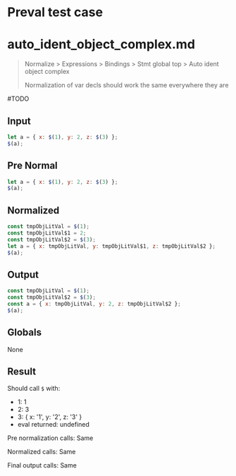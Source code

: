 # Preval test case

# auto_ident_object_complex.md

> Normalize > Expressions > Bindings > Stmt global top > Auto ident object complex
>
> Normalization of var decls should work the same everywhere they are

#TODO

## Input

`````js filename=intro
let a = { x: $(1), y: 2, z: $(3) };
$(a);
`````

## Pre Normal

`````js filename=intro
let a = { x: $(1), y: 2, z: $(3) };
$(a);
`````

## Normalized

`````js filename=intro
const tmpObjLitVal = $(1);
const tmpObjLitVal$1 = 2;
const tmpObjLitVal$2 = $(3);
let a = { x: tmpObjLitVal, y: tmpObjLitVal$1, z: tmpObjLitVal$2 };
$(a);
`````

## Output

`````js filename=intro
const tmpObjLitVal = $(1);
const tmpObjLitVal$2 = $(3);
const a = { x: tmpObjLitVal, y: 2, z: tmpObjLitVal$2 };
$(a);
`````

## Globals

None

## Result

Should call `$` with:
 - 1: 1
 - 2: 3
 - 3: { x: '1', y: '2', z: '3' }
 - eval returned: undefined

Pre normalization calls: Same

Normalized calls: Same

Final output calls: Same
